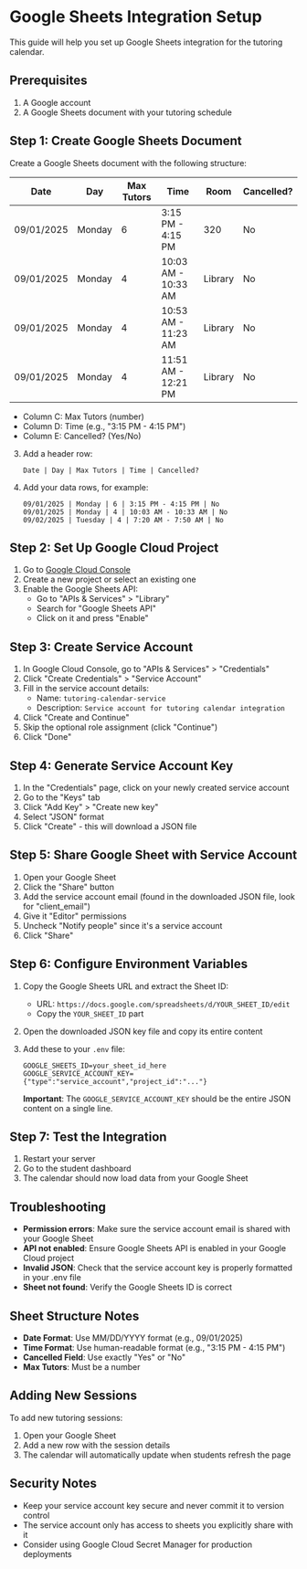 # Google Sheets Integration Setup

This guide will help you set up Google Sheets integration for the tutoring calendar.

## Prerequisites

1. A Google account
2. A Google Sheets document with your tutoring schedule

## Step 1: Create Google Sheets Document

Create a Google Sheets document with the following structure:

| Date       | Day     | Max Tutors | Time                | Room    | Cancelled? |
|------------|---------|------------|---------------------|---------|------------|
| 09/01/2025 | Monday  | 6          | 3:15 PM - 4:15 PM   | 320     | No         |
| 09/01/2025 | Monday  | 4          | 10:03 AM - 10:33 AM | Library | No         |
| 09/01/2025 | Monday  | 4          | 10:53 AM - 11:23 AM | Library | No         |
| 09/01/2025 | Monday  | 4          | 11:51 AM - 12:21 PM | Library | No         |
   - Column C: Max Tutors (number)
   - Column D: Time (e.g., "3:15 PM - 4:15 PM")
   - Column E: Cancelled? (Yes/No)

3. Add a header row:
   ```
   Date | Day | Max Tutors | Time | Cancelled?
   ```

4. Add your data rows, for example:
   ```
   09/01/2025 | Monday | 6 | 3:15 PM - 4:15 PM | No
   09/01/2025 | Monday | 4 | 10:03 AM - 10:33 AM | No
   09/02/2025 | Tuesday | 4 | 7:20 AM - 7:50 AM | No
   ```

## Step 2: Set Up Google Cloud Project

1. Go to [Google Cloud Console](https://console.cloud.google.com/)
2. Create a new project or select an existing one
3. Enable the Google Sheets API:
   - Go to "APIs & Services" > "Library"
   - Search for "Google Sheets API"
   - Click on it and press "Enable"

## Step 3: Create Service Account

1. In Google Cloud Console, go to "APIs & Services" > "Credentials"
2. Click "Create Credentials" > "Service Account"
3. Fill in the service account details:
   - Name: `tutoring-calendar-service`
   - Description: `Service account for tutoring calendar integration`
4. Click "Create and Continue"
5. Skip the optional role assignment (click "Continue")
6. Click "Done"

## Step 4: Generate Service Account Key

1. In the "Credentials" page, click on your newly created service account
2. Go to the "Keys" tab
3. Click "Add Key" > "Create new key"
4. Select "JSON" format
5. Click "Create" - this will download a JSON file

## Step 5: Share Google Sheet with Service Account

1. Open your Google Sheet
2. Click the "Share" button
3. Add the service account email (found in the downloaded JSON file, look for "client_email")
4. Give it "Editor" permissions
5. Uncheck "Notify people" since it's a service account
6. Click "Share"

## Step 6: Configure Environment Variables

1. Copy the Google Sheets URL and extract the Sheet ID:
   - URL: `https://docs.google.com/spreadsheets/d/YOUR_SHEET_ID/edit`
   - Copy the `YOUR_SHEET_ID` part

2. Open the downloaded JSON key file and copy its entire content

3. Add these to your `.env` file:
   ```env
   GOOGLE_SHEETS_ID=your_sheet_id_here
   GOOGLE_SERVICE_ACCOUNT_KEY={"type":"service_account","project_id":"..."}
   ```

   **Important**: The `GOOGLE_SERVICE_ACCOUNT_KEY` should be the entire JSON content on a single line.

## Step 7: Test the Integration

1. Restart your server
2. Go to the student dashboard
3. The calendar should now load data from your Google Sheet

## Troubleshooting

- **Permission errors**: Make sure the service account email is shared with your Google Sheet
- **API not enabled**: Ensure Google Sheets API is enabled in your Google Cloud project
- **Invalid JSON**: Check that the service account key is properly formatted in your .env file
- **Sheet not found**: Verify the Google Sheets ID is correct

## Sheet Structure Notes

- **Date Format**: Use MM/DD/YYYY format (e.g., 09/01/2025)
- **Time Format**: Use human-readable format (e.g., "3:15 PM - 4:15 PM")
- **Cancelled Field**: Use exactly "Yes" or "No"
- **Max Tutors**: Must be a number

## Adding New Sessions

To add new tutoring sessions:
1. Open your Google Sheet
2. Add a new row with the session details
3. The calendar will automatically update when students refresh the page

## Security Notes

- Keep your service account key secure and never commit it to version control
- The service account only has access to sheets you explicitly share with it
- Consider using Google Cloud Secret Manager for production deployments
